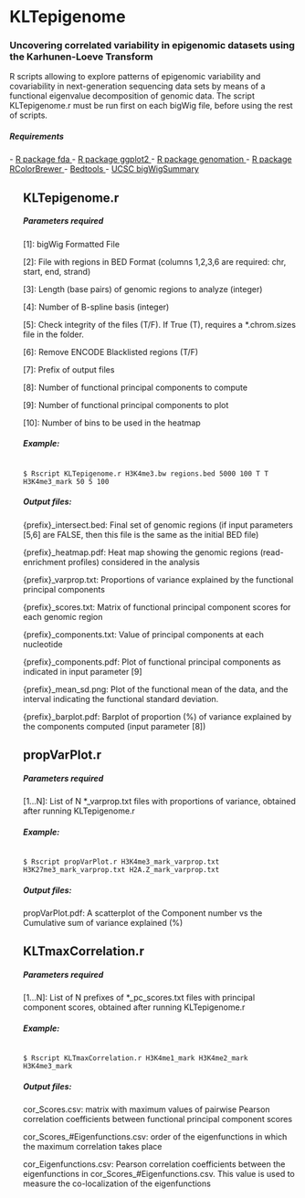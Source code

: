 # KLTepigenome

<h3>Uncovering correlated variability in epigenomic datasets using the Karhunen-Loeve Transform</h3>
R scripts allowing to explore patterns of epigenomic variability and covariability in next-generation sequencing data sets by means of a functional eigenvalue decomposition of genomic data. The script KLTepigenome.r must be run first on each bigWig file, before using the rest of scripts.


<h5> Requirements </h5>
- <a href="http://cran.r-project.org/web/packages/fda/index.html"> R package fda </a> 
- <a href="http://cran.r-project.org/web/packages/ggplot2/index.html"> R package ggplot2 </a> 
- <a href="http://github.com/BIMSBbioinfo/genomation"> R package genomation </a>  
- <a href="http://cran.r-project.org/web/packages/RColorBrewer/index.html"> R package RColorBrewer </a> 
- <a href="http://bedtools.readthedocs.org/en/latest/"> Bedtools </a> 
- <a href="http://hgdownload.cse.ucsc.edu/admin/exe/"> UCSC bigWigSummary </a> 


<ul style="list-style-type:circle">

## KLTepigenome.r ##



<h5> Parameters required</h5>
<p> [1]: bigWig Formatted File </p> 
<p> [2]: File with regions in BED Format (columns 1,2,3,6 are required: chr, start, end, strand) </p> 
<p> [3]: Length (base pairs) of genomic regions to analyze (integer)</p> 
<p> [4]: Number of B-spline basis (integer)</p> 
<p> [5]: Check integrity of the files (T/F). If True (T), requires a *.chrom.sizes file in the folder.</p> 
<p> [6]: Remove ENCODE Blacklisted regions (T/F)</p> 
<p> [7]: Prefix of output files</p> 
<p> [8]: Number of functional principal components to compute</p> 
<p> [9]: Number of functional principal components to plot</p> 
<p> [10]: Number of bins to be used in the heatmap</p> 

<h5> Example: </h5>

<code>
$ Rscript KLTepigenome.r H3K4me3.bw regions.bed 5000 100 T T H3K4me3_mark 50 5 100
</code>

<h5> Output files: </h5>
<p> {prefix}_intersect.bed: Final set of genomic regions (if input parameters [5,6] are FALSE, then this file is the same as the initial BED file) </p>
<p> {prefix}_heatmap.pdf: Heat map showing the genomic regions (read-enrichment profiles) considered in the analysis </p>
<p> {prefix}_varprop.txt: Proportions of variance explained by the functional principal components   </p>
<p> {prefix}_scores.txt: Matrix of functional principal component scores for each genomic region  </p>
<p> {prefix}_components.txt: Value of principal components at each nucleotide </p>
<p> {prefix}_components.pdf: Plot of functional principal components as indicated in input parameter [9]</p>
<p> {prefix}_mean_sd.png: Plot of the functional mean of the data, and the interval indicating the functional standard deviation. </p>
<p> {prefix}_barplot.pdf: Barplot of proportion (%) of variance explained by the components computed (input parameter [8]) </p> 



## propVarPlot.r

<h5> Parameters required</h5>
<p> [1...N]: List of N *_varprop.txt files with proportions of variance, obtained after running KLTepigenome.r </p> 

<h5> Example: </h5>

<code>
$ Rscript propVarPlot.r H3K4me3_mark_varprop.txt H3K27me3_mark_varprop.txt H2A.Z_mark_varprop.txt
</code>

<h5> Output files: </h5>
<p> propVarPlot.pdf: A scatterplot of the Component number vs the Cumulative sum of variance explained (%) </p>




## KLTmaxCorrelation.r 


<h5> Parameters required</h5>
<p> [1...N]: List of N prefixes of *_pc_scores.txt files with principal component scores, obtained after running KLTepigenome.r  </p> 
 

<h5> Example: </h5>

<code>
$ Rscript KLTmaxCorrelation.r H3K4me1_mark H3K4me2_mark H3K4me3_mark
</code>

<h5> Output files: </h5>
<p> cor_Scores.csv: matrix with maximum values of pairwise Pearson correlation coefficients between functional principal component scores  </p>
<p> cor_Scores_#Eigenfunctions.csv: order of the eigenfunctions in which the maximum correlation takes place   </p>
<p> cor_Eigenfunctions.csv: Pearson correlation coefficients between the eigenfunctions in cor_Scores_#Eigenfunctions.csv. This value is used to measure the co-localization of the eigenfunctions </p>


</ul>

